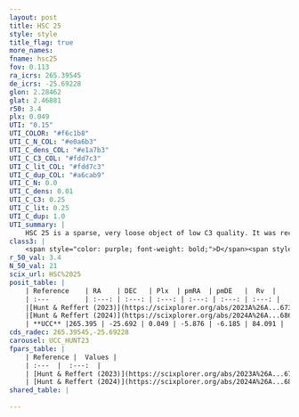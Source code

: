 ```yaml
---
layout: post
title: HSC 25
style: style
title_flag: true
more_names: 
fname: hsc25
fov: 0.113
ra_icrs: 265.39545
de_icrs: -25.69228
glon: 2.28462
glat: 2.46881
r50: 3.4
plx: 0.049
UTI: "0.15"
UTI_COLOR: "#f6c1b8"
UTI_C_N_COL: "#e0a6b3"
UTI_C_dens_COL: "#e1a7b3"
UTI_C_C3_COL: "#fdd7c3"
UTI_C_lit_COL: "#fdd7c3"
UTI_C_dup_COL: "#a6cab9"
UTI_C_N: 0.0
UTI_C_dens: 0.01
UTI_C_C3: 0.25
UTI_C_lit: 0.25
UTI_C_dup: 1.0
UTI_summary: |
    HSC 25 is a sparse, very loose object of low C3 quality. It was recently reported in the literature.<br><br><span style="color: #99180f; font-weight: bold;">Warning: </span>contains less than 25 stars with <i>P>0.5</i> estimated.
class3: |
    <span style="color: purple; font-weight: bold;">D</span><span style="color: #FFC300; font-weight: bold;">B</span>
r_50_val: 3.4
N_50_val: 21
scix_url: HSC%2025
posit_table: |
    | Reference    | RA    | DEC   | Plx  | pmRA  | pmDE   |  Rv  |
    | :---         | :---: | :---: | :---: | :---: | :---: | :---: |
    |[Hunt & Reffert (2023)](https://scixplorer.org/abs/2023A%26A...673A.114H) | 265.392 | -25.702 | 0.053 | -5.898 | -6.197 | -- |
    |[Hunt & Reffert (2024)](https://scixplorer.org/abs/2024A%26A...686A..42H) | 265.392 | -25.702 | 0.053 | -5.898 | -6.197 | -- |
    | **UCC** |265.395 | -25.692 | 0.049 | -5.876 | -6.185 | 84.091 | 
cds_radec: 265.39545,-25.69228
carousel: UCC_HUNT23
fpars_table: |
    | Reference |  Values |
    | :---  |  :---:  |
    | [Hunt & Reffert (2023)](https://scixplorer.org/abs/2023A%26A...673A.114H) | `AV50=5.718, diffAV50=1.633, MOD50=15.344, logAge50=8.903` |
    | [Hunt & Reffert (2024)](https://scixplorer.org/abs/2024A%26A...686A..42H) | `MassJ=34719.8` |
shared_table: |
    
---
```

